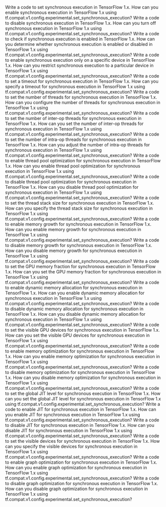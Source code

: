 Write a code to set synchronous execution in TensorFlow 1.x.
How can you enable synchronous execution in TensorFlow 1.x using tf.compat.v1.config.experimental.set_synchronous_execution?
Write a code to disable synchronous execution in TensorFlow 1.x.
How can you turn off synchronous execution in TensorFlow 1.x using tf.compat.v1.config.experimental.set_synchronous_execution?
Write a code to check if synchronous execution is enabled in TensorFlow 1.x.
How can you determine whether synchronous execution is enabled or disabled in TensorFlow 1.x using tf.compat.v1.config.experimental.set_synchronous_execution?
Write a code to enable synchronous execution only on a specific device in TensorFlow 1.x.
How can you restrict synchronous execution to a particular device in TensorFlow 1.x using tf.compat.v1.config.experimental.set_synchronous_execution?
Write a code to set a timeout for synchronous execution in TensorFlow 1.x.
How can you specify a timeout for synchronous execution in TensorFlow 1.x using tf.compat.v1.config.experimental.set_synchronous_execution?
Write a code to set the number of threads for synchronous execution in TensorFlow 1.x.
How can you configure the number of threads for synchronous execution in TensorFlow 1.x using tf.compat.v1.config.experimental.set_synchronous_execution?
Write a code to set the number of inter-op threads for synchronous execution in TensorFlow 1.x.
How can you set the number of inter-op threads for synchronous execution in TensorFlow 1.x using tf.compat.v1.config.experimental.set_synchronous_execution?
Write a code to set the number of intra-op threads for synchronous execution in TensorFlow 1.x.
How can you adjust the number of intra-op threads for synchronous execution in TensorFlow 1.x using tf.compat.v1.config.experimental.set_synchronous_execution?
Write a code to enable thread pool optimization for synchronous execution in TensorFlow 1.x.
How can you enable thread pool optimization for synchronous execution in TensorFlow 1.x using tf.compat.v1.config.experimental.set_synchronous_execution?
Write a code to disable thread pool optimization for synchronous execution in TensorFlow 1.x.
How can you disable thread pool optimization for synchronous execution in TensorFlow 1.x using tf.compat.v1.config.experimental.set_synchronous_execution?
Write a code to set the thread stack size for synchronous execution in TensorFlow 1.x.
How can you specify the thread stack size for synchronous execution in TensorFlow 1.x using tf.compat.v1.config.experimental.set_synchronous_execution?
Write a code to enable memory growth for synchronous execution in TensorFlow 1.x.
How can you enable memory growth for synchronous execution in TensorFlow 1.x using tf.compat.v1.config.experimental.set_synchronous_execution?
Write a code to disable memory growth for synchronous execution in TensorFlow 1.x.
How can you disable memory growth for synchronous execution in TensorFlow 1.x using tf.compat.v1.config.experimental.set_synchronous_execution?
Write a code to set the GPU memory fraction for synchronous execution in TensorFlow 1.x.
How can you set the GPU memory fraction for synchronous execution in TensorFlow 1.x using tf.compat.v1.config.experimental.set_synchronous_execution?
Write a code to enable dynamic memory allocation for synchronous execution in TensorFlow 1.x.
How can you enable dynamic memory allocation for synchronous execution in TensorFlow 1.x using tf.compat.v1.config.experimental.set_synchronous_execution?
Write a code to disable dynamic memory allocation for synchronous execution in TensorFlow 1.x.
How can you disable dynamic memory allocation for synchronous execution in TensorFlow 1.x using tf.compat.v1.config.experimental.set_synchronous_execution?
Write a code to set the visible GPU devices for synchronous execution in TensorFlow 1.x.
How can you set the visible GPU devices for synchronous execution in TensorFlow 1.x using tf.compat.v1.config.experimental.set_synchronous_execution?
Write a code to enable memory optimization for synchronous execution in TensorFlow 1.x.
How can you enable memory optimization for synchronous execution in TensorFlow 1.x using tf.compat.v1.config.experimental.set_synchronous_execution?
Write a code to disable memory optimization for synchronous execution in TensorFlow 1.x.
How can you disable memory optimization for synchronous execution in TensorFlow 1.x using tf.compat.v1.config.experimental.set_synchronous_execution?
Write a code to set the global JIT level for synchronous execution in TensorFlow 1.x.
How can you set the global JIT level for synchronous execution in TensorFlow 1.x using tf.compat.v1.config.experimental.set_synchronous_execution?
Write a code to enable JIT for synchronous execution in TensorFlow 1.x.
How can you enable JIT for synchronous execution in TensorFlow 1.x using tf.compat.v1.config.experimental.set_synchronous_execution?
Write a code to disable JIT for synchronous execution in TensorFlow 1.x.
How can you disable JIT for synchronous execution in TensorFlow 1.x using tf.compat.v1.config.experimental.set_synchronous_execution?
Write a code to set the visible devices for synchronous execution in TensorFlow 1.x.
How can you specify the visible devices for synchronous execution in TensorFlow 1.x using tf.compat.v1.config.experimental.set_synchronous_execution?
Write a code to enable graph optimization for synchronous execution in TensorFlow 1.x.
How can you enable graph optimization for synchronous execution in TensorFlow 1.x using tf.compat.v1.config.experimental.set_synchronous_execution?
Write a code to disable graph optimization for synchronous execution in TensorFlow 1.x.
How can you disable graph optimization for synchronous execution in TensorFlow 1.x using tf.compat.v1.config.experimental.set_synchronous_execution?